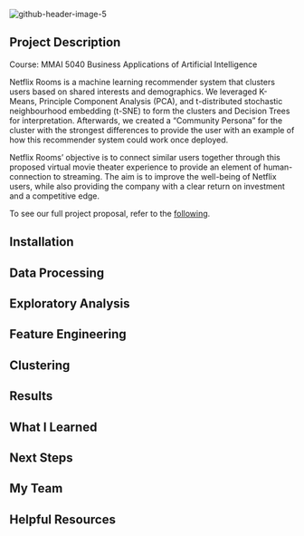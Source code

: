 ![github-header-image-5](https://user-images.githubusercontent.com/96799559/169658516-0d78a0e2-ca15-4849-96de-6e201e858896.png)


## Project Description 
Course: MMAI 5040 Business Applications of Artificial Intelligence 

Netflix Rooms is a machine learning recommender system that clusters users based on shared interests and demographics. We leveraged K-Means, Principle Component Analysis (PCA), and t-distributed stochastic neighbourhood embedding (t-SNE) to form the clusters and Decision Trees for interpretation. Afterwards, we created a “Community Persona” for the cluster with the strongest differences to provide the user with an example of how this recommender system could work once deployed. 

Netflix Rooms’ objective is to connect similar users together through this proposed virtual movie theater experience to provide an element of human-connection to streaming. The aim is to improve the well-being of Netflix users, while also providing the company with a clear return on investment and a competitive edge. 

To see our full project proposal, refer to the [following](https://github.com/bintualkassoum/netflix-rooms-project/blob/main/MMAI%205040%20Project%20Proposal%20Outline-2-1.pdf).

## Installation 

## Data Processing 

## Exploratory Analysis 

## Feature Engineering 

## Clustering 

## Results 

## What I Learned 

## Next Steps 

## My Team  

## Helpful Resources 
